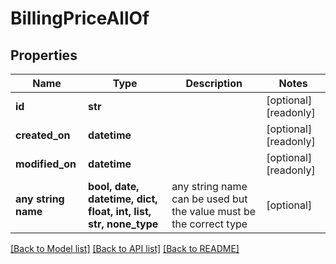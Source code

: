 # BillingPriceAllOf


## Properties
Name | Type | Description | Notes
------------ | ------------- | ------------- | -------------
**id** | **str** |  | [optional] [readonly] 
**created_on** | **datetime** |  | [optional] [readonly] 
**modified_on** | **datetime** |  | [optional] [readonly] 
**any string name** | **bool, date, datetime, dict, float, int, list, str, none_type** | any string name can be used but the value must be the correct type | [optional]

[[Back to Model list]](../README.md#documentation-for-models) [[Back to API list]](../README.md#documentation-for-api-endpoints) [[Back to README]](../README.md)


